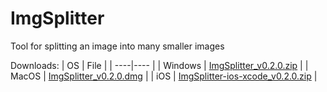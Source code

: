 # ImgSplitter
Tool for splitting an image into many smaller images


Downloads:
| OS | File |
| ----|---- |
| Windows | [ImgSplitter_v0.2.0.zip](raw/refs/heads/main/Downloads/ImgSplitter_v0.2.0.zip) |
| MacOS | [ImgSplitter_v0.2.0.dmg](raw/refs/heads/main/Downloads/ImgSplitter_v0.2.0.dmg) |
| iOS | [ImgSplitter-ios-xcode_v0.2.0.zip](raw/refs/heads/main/Downloads/ImgSplitter-ios-xcode_v0.2.0.zip) |
